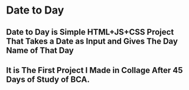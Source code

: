 # Date to Day

## Date to Day is Simple HTML+JS+CSS Project That Takes a Date as Input and Gives The Day Name of That Day

## It is The First Project I Made in Collage After 45 Days of Study of BCA.